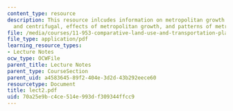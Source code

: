 ```yaml
---
content_type: resource
description: This resource inlcudes information on metropolitan growth forces, centripetal
  and centrifugal, effects of metropolitan growth, and patterns of metropolitan growth.
file: /media/courses/11-953-comparative-land-use-and-transportation-planning-spring-2006/70a25e9bc4ce514e993df309344ffcc9_lect2.pdf
file_type: application/pdf
learning_resource_types:
- Lecture Notes
ocw_type: OCWFile
parent_title: Lecture Notes
parent_type: CourseSection
parent_uid: a4583645-89f2-404e-3d2d-43b292eece60
resourcetype: Document
title: lect2.pdf
uid: 70a25e9b-c4ce-514e-993d-f309344ffcc9
---
```


